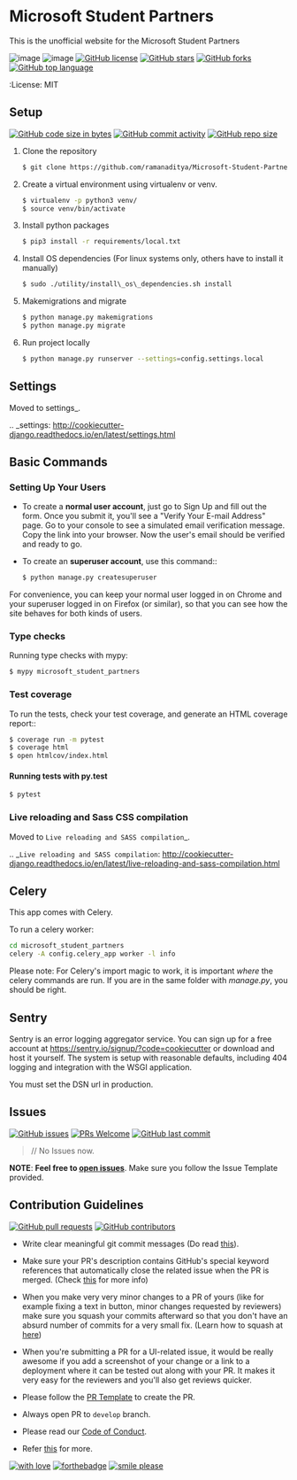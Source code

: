 # Microsoft Student Partners

This is the unofficial website for the Microsoft Student Partners

![image](https://img.shields.io/badge/built%20with-Cookiecutter%20Django-ff69b4.svg)
![image](https://img.shields.io/badge/code%20style-black-000000.svg)
[![GitHub license](https://img.shields.io/github/license/ramanaditya/Microsoft-Student-Partners.svg?logo=github)](https://github.com/ramanaditya/Microsoft-Student-Partners/blob/master/LICENSE)
[![GitHub stars](https://img.shields.io/github/stars/ramanaditya/Microsoft-Student-Partners.svg?logo=github)](https://github.com/ramanaditya/Microsoft-Student-Partners/stargazers) 
[![GitHub forks](https://img.shields.io/github/forks/ramanaditya/Microsoft-Student-Partners.svg?logo=github&color=teal)](https://github.com/ramanaditya/Microsoft-Student-Partners/network/members) 
[![GitHub top language](https://img.shields.io/github/languages/top/ramanaditya/Microsoft-Student-Partners.svg?logo=html5&color=red)](https://github.com/ramanaditya/Microsoft-Student-Partners)

:License: MIT

## Setup

[![GitHub code size in bytes](https://img.shields.io/github/languages/code-size/ramanaditya/Microsoft-Student-Partners?logo=github)](https://github.com/ramanaditya/Microsoft-Student-Partners/) 
[![GitHub commit activity](https://img.shields.io/github/commit-activity/m/ramanaditya/Microsoft-Student-Partners?color=bluevoilet&logo=github)](https://github.com/ramanaditya/Microsoft-Student-Partners/commits/) 
[![GitHub repo size](https://img.shields.io/github/repo-size/ramanaditya/Microsoft-Student-Partners?logo=github)](https://github.com/ramanaditya/Microsoft-Student-Partners/)

1.  Clone the repository
    ```bash
    $ git clone https://github.com/ramanaditya/Microsoft-Student-Partners
    ```

2.  Create a virtual environment using virtualenv or venv.
     ```bash
     $ virtualenv -p python3 venv/ 
     $ source venv/bin/activate
     ```

3.  Install python packages
     ```bash
     $ pip3 install -r requirements/local.txt
     ```

4.  Install OS dependencies (For linux systems only, others have to install it manually)
    ```bash
    $ sudo ./utility/install\_os\_dependencies.sh install
    ```

5.  Makemigrations and migrate
    ```bash
    $ python manage.py makemigrations
    $ python manage.py migrate
    ```
    
6.  Run project locally
    ```bash
    $ python manage.py runserver --settings=config.settings.local
    ```

## Settings

Moved to settings_.

.. _settings: http://cookiecutter-django.readthedocs.io/en/latest/settings.html

## Basic Commands

### Setting Up Your Users

* To create a **normal user account**, just go to Sign Up and fill out the form. Once you submit it, you'll see a "Verify Your E-mail Address" page. Go to your console to see a simulated email verification message. Copy the link into your browser. Now the user's email should be verified and ready to go.

* To create an **superuser account**, use this command::
    ```bash
    $ python manage.py createsuperuser
    ```

For convenience, you can keep your normal user logged in on Chrome and your superuser logged in on Firefox (or similar), so that you can see how the site behaves for both kinds of users.

### Type checks

Running type checks with mypy:
```bash
$ mypy microsoft_student_partners
```

### Test coverage

To run the tests, check your test coverage, and generate an HTML coverage report::

```bash
$ coverage run -m pytest
$ coverage html
$ open htmlcov/index.html
```

#### Running tests with py.test

```bash
$ pytest
```

### Live reloading and Sass CSS compilation

Moved to `Live reloading and SASS compilation`_.

.. _`Live reloading and SASS compilation`: http://cookiecutter-django.readthedocs.io/en/latest/live-reloading-and-sass-compilation.html

## Celery

This app comes with Celery.

To run a celery worker:

```bash
cd microsoft_student_partners
celery -A config.celery_app worker -l info
```

Please note: For Celery's import magic to work, it is important *where* the celery commands are run. If you are in the same folder with *manage.py*, you should be right.

## Sentry

Sentry is an error logging aggregator service. You can sign up for a free account at  https://sentry.io/signup/?code=cookiecutter  or download and host it yourself.
The system is setup with reasonable defaults, including 404 logging and integration with the WSGI application.

You must set the DSN url in production.


## Issues

[![GitHub issues](https://img.shields.io/github/issues/ramanaditya/Microsoft-Student-Partners?logo=github)](https://github.com/ramanaditya/Microsoft-Student-Partners/issues) 
[![PRs Welcome](https://img.shields.io/badge/PRs-welcome-brightgreen.svg?style=flat&logo=git&logoColor=white)](https://github.com/ramanaditya/Microsoft-Student-Partners/pulls) 
[![GitHub last commit](https://img.shields.io/github/last-commit/ramanaditya/Microsoft-Student-Partners?logo=github)](https://github.com/ramanaditya/Microsoft-Student-Partners/)

> // No Issues now.

**NOTE**: **Feel free to [open issues](https://github.com/ramanaditya/Microsoft-Student-Partners/issues/new/choose)**. Make sure you follow the Issue Template provided.


## Contribution Guidelines

[![GitHub pull requests](https://img.shields.io/github/issues-pr-raw/ramanaditya/Microsoft-Student-Partners?logo=git&logoColor=white)](https://github.com/ramanaditya/Microsoft-Student-Partners/compare) 
[![GitHub contributors](https://img.shields.io/github/contributors/ramanaditya/Microsoft-Student-Partners?logo=github)](https://github.com/ramanaditya/Microsoft-Student-Partners/graphs/contributors) 

- Write clear meaningful git commit messages (Do read [this](http://chris.beams.io/posts/git-commit/)).

- Make sure your PR's description contains GitHub's special keyword references that automatically close the related issue when the PR is merged. (Check [this](https://github.com/blog/1506-closing-issues-via-pull-requests) for more info)

- When you make very very minor changes to a PR of yours (like for example fixing a text in button, minor changes requested by reviewers) make sure you squash your commits afterward so that you don't have an absurd number of commits for a very small fix. (Learn how to squash at [here](https://davidwalsh.name/squash-commits-git))

- When you're submitting a PR for a UI-related issue, it would be really awesome if you add a screenshot of your change or a link to a deployment where it can be tested out along with your PR. It makes it very easy for the reviewers and you'll also get reviews quicker.

- Please follow the [PR Template](https://github.com/ramanaditya/Microsoft-Student-Partners/blob/master/.github/PULL_REQUEST_TEMPLATE.md) to create the PR.

- Always open PR to `develop` branch.

- Please read our [Code of Conduct](./CODE_OF_CONDUCT.md).

- Refer [this](https://github.com/ramanaditya/Microsoft-Student-Partners/blob/master/CONTRIBUTING.md) for more.


[![with love](https://forthebadge.com/images/badges/built-with-love.svg)](https://github.com/ramanaditya/Microsoft-Student-Partners/) [![forthebadge](https://forthebadge.com/images/badges/for-you.svg)](https://github.com/ramanaditya/Microsoft-Student-Partners/) [![smile please](https://forthebadge.com/images/badges/makes-people-smile.svg)](https://github.com/ramanaditya/Microsoft-Student-Partners/)
